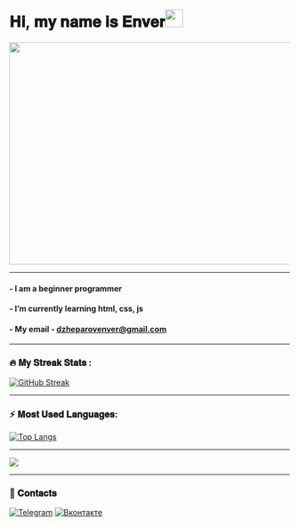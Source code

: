 # 𝐇𝐢, 𝐦𝐲 𝐧𝐚𝐦𝐞 𝐢𝐬 𝐄𝐧𝐯𝐞𝐫<img src="https://github.com/blackcater/blackcater/raw/main/images/Hi.gif" height="32"/></h1>
<div align="center"/>
     <img src="https://i.gifer.com/Txi0.gif" width="700" height="400"  />
</div>
<div>
  
_ _ _ _ _ _ _ _ _ _ _ _ _ _ _ 
      
</div>

#### - I am a beginner programmer
#### - I’m currently learning html, css, js
#### - My email - dzheparovenver@gmail.com

<div>
  
_ _ _ _ _ _ _ _ _ _ _ _ _ _ _ 
      
</div>

### :fire: 𝐌𝐲 𝐒𝐭𝐫𝐞𝐚𝐤 𝐒𝐭𝐚𝐭𝐬 : 


<a href="https://git.io/streak-stats"><img src="https://streak-stats.demolab.com?user=enverdzheparov7&theme=dark" alt="GitHub Streak" /></a>

<div>
  
_ _ _ _ _ _ _ _ _ _ _ _ _ _ _ 
      
</div>

### ⚡ 𝐌𝐨𝐬𝐭 𝐔𝐬𝐞𝐝 𝐋𝐚𝐧𝐠𝐮𝐚𝐠𝐞𝐬:
[![Top Langs](https://github-readme-stats.vercel.app/api/top-langs/?username=enverdzheparov7&layout=compact)](https://github.com/enverdzheparov7/github-readme-stats)

<div>
  
_ _ _ _ _ _ _ _ _ _ _ _ _ _ _ 
      
</div>

![](https://github-profile-summary-cards.vercel.app/api/cards/profile-details?username=enverdzheparov7&theme=solarized_dark)

<div>
  
_ _ _ _ _ _ _ _ _ _ _ _ _ _ _ 
      
</div>

<!-- CONTACT -->
### 💬 𝐂𝐨𝐧𝐭𝐚𝐜𝐭𝐬

[![Telegram][Telegram]][Telegram-url] 
[![Вконтакте][Вконтакте]][Вконтакте-url] 


[Telegram]: https://img.shields.io/badge/Telegram-000000?style=for-the-badge&logo=nexdotjs&logoColor=white
[Telegram-url]:https://t.me/Cristiano_criminalo

[Вконтакте]: https://img.shields.io/badge/Вконтакте-000000?style=for-the-badge&logo=nexdotjs&logoColor=white
[Вконтакте-url]:https://vk.com/mironaldo_7_cr7
